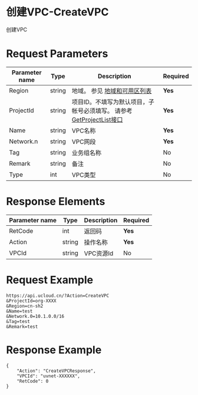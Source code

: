# 创建VPC-CreateVPC

创建VPC

# Request Parameters
|Parameter name|Type|Description|Required|
|---|---|---|---|
|Region|string|地域。 参见 [地域和可用区列表](api/summary/regionlist)|**Yes**|
|ProjectId|string|项目ID。不填写为默认项目，子帐号必须填写。 请参考[GetProjectList接口](api/summary/get_project_list)|**Yes**|
|Name|string|VPC名称|**Yes**|
|Network.n|string|VPC网段|**Yes**|
|Tag|string|业务组名称|No|
|Remark|string|备注|No|
|Type|int|VPC类型|No|

# Response Elements
|Parameter name|Type|Description|Required|
|---|---|---|---|
|RetCode|int|返回码|**Yes**|
|Action|string|操作名称|**Yes**|
|VPCId|string|VPC资源Id|No|

# Request Example
```
https://api.ucloud.cn/?Action=CreateVPC
&ProjectId=org-XXXX
&Region=cn-sh2
&Name=test
&Network.0=10.1.0.0/16
&Tag=test
&Remark=test
```

# Response Example
```
{
    "Action": "CreateVPCResponse", 
    "VPCId": "uvnet-XXXXXX", 
    "RetCode": 0
}
```

